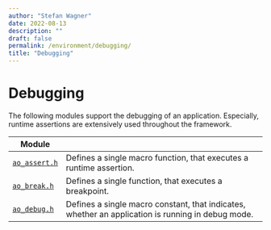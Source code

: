 ```yaml
---
author: "Stefan Wagner"
date: 2022-08-13
description: ""
draft: false
permalink: /environment/debugging/
title: "Debugging"
---
```


# Debugging

The following modules support the debugging of an application. Especially, runtime assertions are extensively used throughout the framework.

| Module | |
|--------|-|
| [`ao_assert.h`](assert.md) | Defines a single macro function, that executes a runtime assertion. |
| [`ao_break.h`](break.md) | Defines a single function, that executes a breakpoint. |
| [`ao_debug.h`](debug.md) | Defines a single macro constant, that indicates, whether an application is running in debug mode. |

